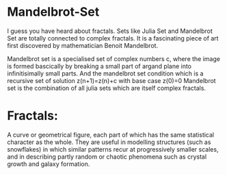 # Mandelbrot-Set

I guess you have heard about fractals. 
Sets like Julia Set and Mandelbrot Set are totally connected to complex fractals.
It is a fascinating piece of art first discovered by mathematician Benoit Mandelbrot.

Mandelbrot set is a specialised set of complex numbers c,
where the image is formed bascically by breaking a small part of argand plane into infinitisimally small parts.
And the mandelbrot set condition which is a recursive set of solution z(n+1)=z(n)+c with base case z(0)=0
Mandelbrot set is the combination of all julia sets which are itself complex fractals.


# Fractals: 

A curve or geometrical figure, each part of which has the same statistical character as the whole. 
They are useful in modelling structures (such as snowflakes) in which similar patterns recur at progressively smaller scales,
and in describing partly random or chaotic phenomena such as crystal growth and galaxy formation.
